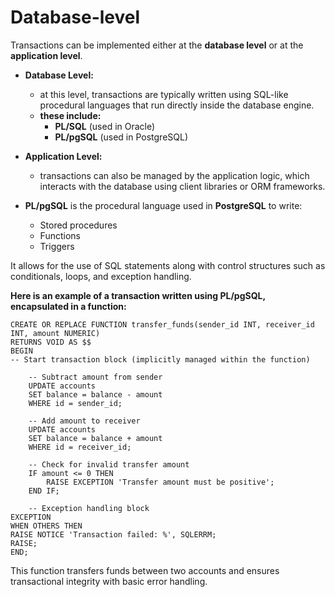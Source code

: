 # Database-level
Transactions can be implemented either at the **database level** or at the **application level**.

- **Database Level:**
  - at this level, transactions are typically written using SQL-like procedural
  languages that run directly inside the database engine.
  - **these include:**
    - **PL/SQL** (used in Oracle)
    - **PL/pgSQL** (used in PostgreSQL)

- **Application Level:**
  - transactions can also be managed by the application logic,
  which interacts with the database using client libraries or ORM frameworks.

- **PL/pgSQL** is the procedural language used in **PostgreSQL** to write:
  - Stored procedures
  - Functions
  - Triggers

It allows for the use of SQL statements along with control structures such as conditionals,
loops, and exception handling.

**Here is an example of a transaction written using PL/pgSQL, encapsulated in a function:**
```
CREATE OR REPLACE FUNCTION transfer_funds(sender_id INT, receiver_id INT, amount NUMERIC)
RETURNS VOID AS $$
BEGIN
-- Start transaction block (implicitly managed within the function)

    -- Subtract amount from sender
    UPDATE accounts
    SET balance = balance - amount
    WHERE id = sender_id;

    -- Add amount to receiver
    UPDATE accounts
    SET balance = balance + amount
    WHERE id = receiver_id;

    -- Check for invalid transfer amount
    IF amount <= 0 THEN
        RAISE EXCEPTION 'Transfer amount must be positive';
    END IF;

    -- Exception handling block
EXCEPTION
WHEN OTHERS THEN
RAISE NOTICE 'Transaction failed: %', SQLERRM;
RAISE;
END;
```
This function transfers funds between two accounts and ensures transactional integrity
with basic error handling.

